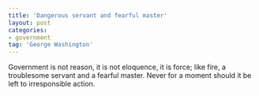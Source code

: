 ```yaml
---
title: 'Dangerous servant and fearful master'
layout: post
categories:
- government
tag: 'George Washington'
---
```


Government is not reason, it is not eloquence, it is force; like fire, a troublesome servant and a fearful master. Never for a moment should it be left to irresponsible action.
